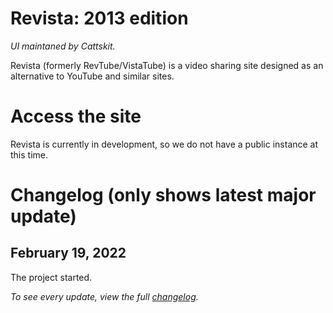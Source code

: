 # Revista: 2013 edition
*UI maintaned by Cattskit.*

Revista (formerly RevTube/VistaTube) is a video <!--(with audio uploading a feature that was going to be added)--> sharing site designed as an alternative to YouTube and similar sites.
# Access the site 
<!--You can access RevTube at https://rev.yoretude.com.-->
<!--~~For the upcoming "Redux" layout, the link is: https://redst0ne.xyz/vistatuberedux~~ (Redux is cancelled)
For the current "skeuo" layout, the link is https://rev.yoretude.com.
-->
Revista is currently in development, so we do not have a public instance at this time.
# Changelog (only shows latest major update)
## February 19, 2022
The project started.

*To see every update, view the full [changelog](https://github.com/Cattskit/revista/blob/skeuo/changelog.md).*
